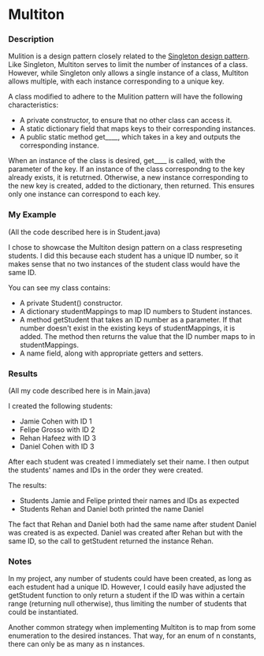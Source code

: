 # Multiton
### Description
Mulition is a design pattern closely related to the [Singleton design pattern](https://en.wikipedia.org/wiki/Singleton_pattern). Like Singleton, Multiton serves to limit the number of instances of a class. However, while Singleton only allows a single instance of a class, Multiton allows multiple, with each instance corresponding to a unique key.

A class modified to adhere to the Mulition pattern will have the following characteristics:
- A private constructor, to ensure that no other class can access it.
- A static dictionary field that maps keys to their corresponding instances.
- A public static method get____, which takes in a key and outputs the corresponding instance.


When an instance of the class is desired, get____ is called, with the parameter of the key. If an instance of the class correspondng to the key already exists, it is retutrned. Otherwise, a new instance corresponding to the new key is created, added to the dictionary, then returned. This ensures only one instance can correspond to each key.




### My Example 
(All the code described here is in Student.java)

I chose to showcase the Multiton design pattern on a class respreseting students. I did this because each student has a unique ID number, so it makes sense that no two instances of the student class would have the same ID.

You can see my class contains:
- A private Student() constructor.
- A dictionary studentMappings to map ID numbers to Student instances.
- A method getStudent that takes an ID number as a parameter. If that number doesn't exist in the existing keys of studentMappings, it is added. The method then returns the value that the ID number maps to in studentMappings.
- A name field, along with appropriate getters and setters.


### Results
(All my code described here is in Main.java)

I created the following students:
- Jamie Cohen with ID 1
- Felipe Grosso with ID 2
- Rehan Hafeez with ID 3
- Daniel Cohen with ID 3

After each student was created I immediately set their name. I then output the students' names and IDs in the order they were created.

The results:
- Students Jamie and Felipe printed their names and IDs as expected
- Students Rehan and Daniel both printed the name Daniel

The fact that Rehan and Daniel both had the same name after student Daniel was created is as expected. Daniel was created after Rehan but with the same ID, so the call to getStudent returned the instance Rehan. 

### Notes

In my project, any number of students could have been created, as long as each estudent had a unique ID. However, I could easily have adjusted the getStudent function to only return a student if the ID was within a certain range (returning null otherwise), thus limiting the number of students that could be instantiated.

Another common strategy when implementing Multiton is to map from some enumeration to the desired instances. That way, for an enum of n constants, there can only be as many as n instances.
